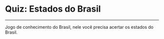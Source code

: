 # Quiz: Estados do Brasil   

---   

Jogo de conhecimento do Brasil, nele você precisa acertar os estados do Brasil.
